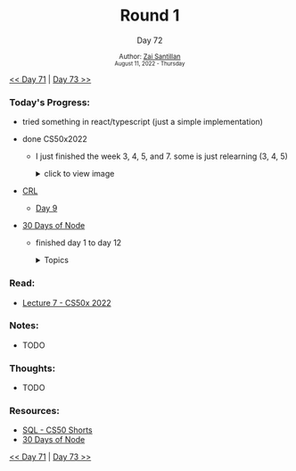 <div align="center">
  <h1>Round 1</h1>
  <p>Day 72</p>
  <sub>
    Author: <a href="https://github.com/plskz" target="_blank">Zai Santillan</a>
    <br>
    <small>August 11, 2022 - Thursday</small>
  </sub>
</div>

[<< Day 71](day071.md) | [Day 73 >>](day073.md)

### Today's Progress:

- tried something in react/typescript (just a simple implementation)
- done CS50x2022

  - I just finished the week 3, 4, 5, and 7. some is just relearning (3, 4, 5)
    <details>
       <summary>click to view image</summary>

    ![image](https://user-images.githubusercontent.com/57343545/193433400-a6b800d3-3f24-4413-964c-75cd8d7bd325.png)
     </details>

- [CRL](https://github.com/plskx/CRL)
  - [Day 9](https://github.com/plskx/CRL/pull/9)
- [30 Days of Node](https://nodejsera.com/30-days-of-node.html)

  - finished day 1 to day 12
    <details>
      <summary>Topics</summary>

    ```
    Day 1 - All about Servers
    Day 2 - File System
    Day 3 - Regular expressions
    Day 4 - Console module
    Day 5 - All about errors
    Day 6 - Array methods
    Day 7 - All about NPM
    Day 8 - Publishing package on NPM
    Day 9 - Hashing and HMAC
    Day 10 - Encryption & Decryption
    Day 11 - Express Framework
    Day 12 - CRUD in MongoDB
    ```

    </details>

### Read:

- [Lecture 7 - CS50x 2022](https://cs50.harvard.edu/x/2022/notes/7/)

### Notes:

- TODO

### Thoughts:

- TODO

### Resources:

- [SQL - CS50 Shorts](https://youtu.be/AywtnUjQ6X4)
- [30 Days of Node](https://nodejsera.com/30-days-of-node.html)

[<< Day 71](day071.md) | [Day 73 >>](day073.md)
